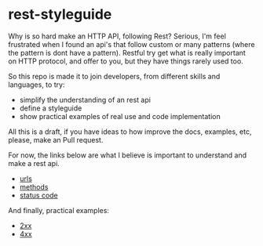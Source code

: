 # rest-styleguide

Why is so hard make an HTTP API, following Rest? 
Serious, I'm feel frustrated when I found an api's that follow custom or many patterns (where the pattern is dont have a pattern). 
Restful try get what is really important on HTTP protocol, and offer to you, but they have things rarely used too.

So this repo is made it to join developers, from different skills and languages, to try:

- simplify the understanding of an rest api
- define a styleguide
- show practical examples of real use and code implementation

All this is a draft, if you have ideas to how improve the docs, examples, etc, please, make an Pull request.

For now, the links below are what I believe is important to understand and make a rest api.

- [urls](https://github.com/darlanmendonca/rest-styleguide/blob/master/urls.md)
- [methods](https://github.com/darlanmendonca/rest-styleguide/blob/master/methods.md)
- [status code](https://github.com/darlanmendonca/rest-styleguide/blob/master/status_code.md)

And finally, practical examples:

- [2xx](https://github.com/darlanmendonca/rest-styleguide/blob/master/status_code_2xx.md)
- [4xx](https://github.com/darlanmendonca/rest-styleguide/blob/master/status_code_2xx.md)